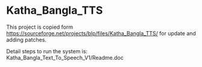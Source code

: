# Katha_Bangla_TTS
This project is copied form https://sourceforge.net/projects/blp/files/Katha_Bangla_TTS/ for update and adding patches.

Detail steps to run the system is: Katha_Bangla_Text_To_Speech_V1/Readme.doc
